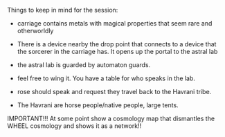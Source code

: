 Things to keep in mind for the session:

- carriage contains metals with magical properties that seem rare and otherworldly
- There is a device nearby the drop point that connects to a device that the sorcerer in the carriage has. It opens up the portal to the astral lab
- the astral lab is guarded by automaton guards.
- feel free to wing it. You have a table for who speaks in the lab.

- rose should speak and request they travel back to the Havrani tribe.
- The Havrani are horse people/native people, large tents.

IMPORTANT!!! At some point show a cosmology map that dismantles the WHEEL cosmology and shows it as a network!!
